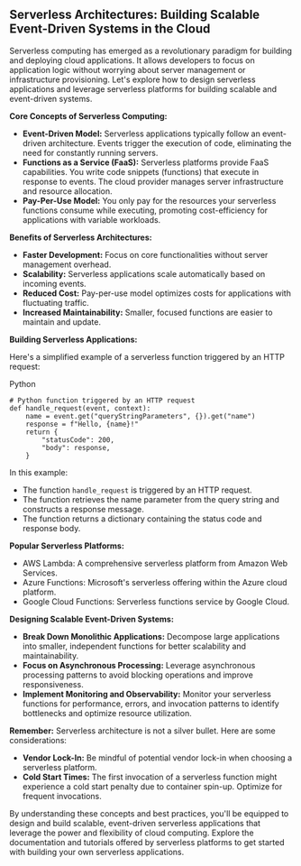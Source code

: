 ## Serverless Architectures: Building Scalable Event-Driven Systems in the Cloud

Serverless computing has emerged as a revolutionary paradigm for building and deploying cloud applications. It allows developers to focus on application logic without worrying about server management or infrastructure provisioning. Let's explore how to design serverless applications and leverage serverless platforms for building scalable and event-driven systems.

**Core Concepts of Serverless Computing:**

- **Event-Driven Model:** Serverless applications typically follow an event-driven architecture. Events trigger the execution of code, eliminating the need for constantly running servers.
- **Functions as a Service (FaaS):** Serverless platforms provide FaaS capabilities. You write code snippets (functions) that execute in response to events. The cloud provider manages server infrastructure and resource allocation.
- **Pay-Per-Use Model:** You only pay for the resources your serverless functions consume while executing, promoting cost-efficiency for applications with variable workloads.

**Benefits of Serverless Architectures:**

- **Faster Development:** Focus on core functionalities without server management overhead.
- **Scalability:** Serverless applications scale automatically based on incoming events.
- **Reduced Cost:** Pay-per-use model optimizes costs for applications with fluctuating traffic.
- **Increased Maintainability:** Smaller, focused functions are easier to maintain and update.

**Building Serverless Applications:**

Here's a simplified example of a serverless function triggered by an HTTP request:

Python

```
# Python function triggered by an HTTP request
def handle_request(event, context):
    name = event.get("queryStringParameters", {}).get("name")
    response = f"Hello, {name}!"
    return {
        "statusCode": 200,
        "body": response,
    }
```

In this example:

- The function `handle_request` is triggered by an HTTP request.
- The function retrieves the name parameter from the query string and constructs a response message.
- The function returns a dictionary containing the status code and response body.

**Popular Serverless Platforms:**

- AWS Lambda: A comprehensive serverless platform from Amazon Web Services.
- Azure Functions: Microsoft's serverless offering within the Azure cloud platform.
- Google Cloud Functions: Serverless functions service by Google Cloud.

**Designing Scalable Event-Driven Systems:**

- **Break Down Monolithic Applications:** Decompose large applications into smaller, independent functions for better scalability and maintainability.
- **Focus on Asynchronous Processing:** Leverage asynchronous processing patterns to avoid blocking operations and improve responsiveness.
- **Implement Monitoring and Observability:** Monitor your serverless functions for performance, errors, and invocation patterns to identify bottlenecks and optimize resource utilization.

**Remember:** Serverless architecture is not a silver bullet. Here are some considerations:

- **Vendor Lock-In:** Be mindful of potential vendor lock-in when choosing a serverless platform.
- **Cold Start Times:** The first invocation of a serverless function might experience a cold start penalty due to container spin-up. Optimize for frequent invocations.

By understanding these concepts and best practices, you'll be equipped to design and build scalable, event-driven serverless applications that leverage the power and flexibility of cloud computing. Explore the documentation and tutorials offered by serverless platforms to get started with building your own serverless applications.